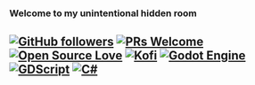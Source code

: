 ### Welcome to my unintentional hidden room

[![GitHub followers](https://img.shields.io/github/followers/bananaholograma?label=Follow&style=social)](https://github.com/BananaHolograma?tab=followers)
[![PRs Welcome](https://img.shields.io/badge/PRs-welcome-brightgreen.svg?style=flat&logo=github)](https://github.com/godotparadise) 
[![Open Source Love](https://badges.frapsoft.com/os/v2/open-source.svg?v=103)](https://github.com/godotparadise)
[![Kofi](https://badgen.net/badge/icon/kofi?icon=kofi&label)](https://ko-fi.com/bananaholograma)
[![Godot Engine](https://img.shields.io/badge/GODOT-%23FFFFFF.svg?style=for-the-badge&logo=godot-engine)](https://godotengine.org)
[![GDScript](https://img.shields.io/badge/GDScript-5e5086?style=for-the-badge)](https://docs.godotengine.org/es/4.x/tutorials/scripting/gdscript/gdscript_basics.html)
[![C#](https://img.shields.io/badge/c%23-%23239120.svg?style=for-the-badge&logo=c-sharp&logoColor=white)](https://docs.godotengine.org/en/stable/tutorials/scripting/c_sharp/index.html)
---

